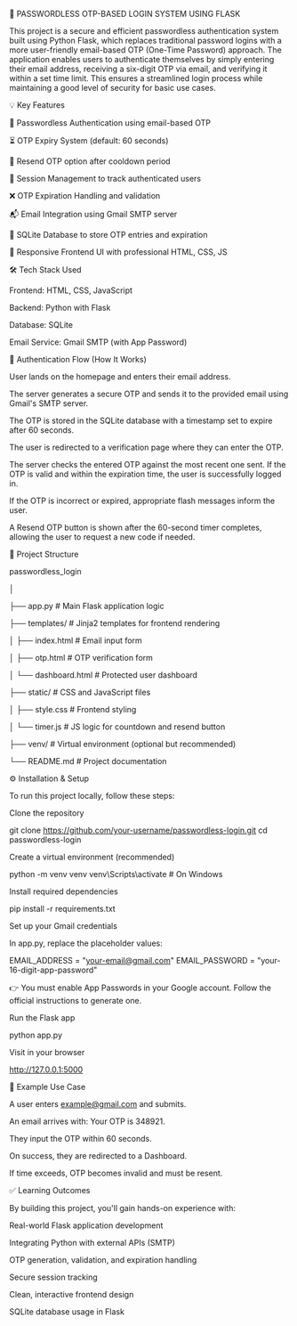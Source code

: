 🔐 PASSWORDLESS OTP-BASED LOGIN SYSTEM USING FLASK

This project is a secure and efficient passwordless authentication system built using Python Flask, which replaces traditional password logins with a more user-friendly email-based OTP (One-Time Password) approach. The application enables users to authenticate themselves by simply entering their email address, receiving a six-digit OTP via email, and verifying it within a set time limit. This ensures a streamlined login process while maintaining a good level of security for basic use cases.


💡 Key Features

🔑 Passwordless Authentication using email-based OTP

⏳ OTP Expiry System (default: 60 seconds)

🔄 Resend OTP option after cooldown period

🧠 Session Management to track authenticated users

❌ OTP Expiration Handling and validation

📬 Email Integration using Gmail SMTP server

🧱 SQLite Database to store OTP entries and expiration

🎨 Responsive Frontend UI with professional HTML, CSS, JS


🛠️ Tech Stack Used

Frontend: HTML, CSS, JavaScript

Backend: Python with Flask

Database: SQLite

Email Service: Gmail SMTP (with App Password)


🔄 Authentication Flow (How It Works)

User lands on the homepage and enters their email address.

The server generates a secure OTP and sends it to the provided email using Gmail's SMTP server.

The OTP is stored in the SQLite database with a timestamp set to expire after 60 seconds.

The user is redirected to a verification page where they can enter the OTP.

The server checks the entered OTP against the most recent one sent. If the OTP is valid and within the expiration time, the user is successfully logged in.

If the OTP is incorrect or expired, appropriate flash messages inform the user.

A Resend OTP button is shown after the 60-second timer completes, allowing the user to request a new code if needed.


📁 Project Structure

passwordless_login

│

├── app.py                  # Main Flask application logic

├── templates/              # Jinja2 templates for frontend rendering

│   ├── index.html          # Email input form

│   ├── otp.html            # OTP verification form

│   └── dashboard.html      # Protected user dashboard

├── static/                 # CSS and JavaScript files

│   ├── style.css           # Frontend styling

│   └── timer.js            # JS logic for countdown and resend button

├── venv/                   # Virtual environment (optional but recommended)

└── README.md               # Project documentation


⚙️ Installation & Setup

To run this project locally, follow these steps:

Clone the repository

git clone https://github.com/your-username/passwordless-login.git
cd passwordless-login

Create a virtual environment (recommended)

python -m venv venv
venv\Scripts\activate    # On Windows

Install required dependencies

pip install -r requirements.txt

Set up your Gmail credentials

In app.py, replace the placeholder values:

EMAIL_ADDRESS = "your-email@gmail.com"
EMAIL_PASSWORD = "your-16-digit-app-password"

👉 You must enable App Passwords in your Google account. Follow the official instructions to generate one.

Run the Flask app

python app.py

Visit in your browser

http://127.0.0.1:5000


📸 Example Use Case

A user enters example@gmail.com and submits.

An email arrives with: Your OTP is 348921.

They input the OTP within 60 seconds.

On success, they are redirected to a Dashboard.

If time exceeds, OTP becomes invalid and must be resent.


✅ Learning Outcomes

By building this project, you'll gain hands-on experience with:

Real-world Flask application development

Integrating Python with external APIs (SMTP)

OTP generation, validation, and expiration handling

Secure session tracking

Clean, interactive frontend design

SQLite database usage in Flask



